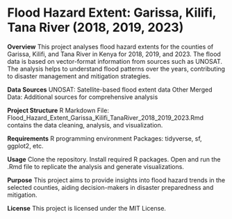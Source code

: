 # Flood Hazard Extent: Garissa, Kilifi, Tana River (2018, 2019, 2023)
**Overview**
This project analyses flood hazard extents for the counties of Garissa, Kilifi, and Tana River in Kenya for 2018, 2019, and 2023. The flood data is based on vector-format information from sources such as UNOSAT. The analysis helps to understand flood patterns over the years, contributing to disaster management and mitigation strategies.

**Data Sources**
UNOSAT: Satellite-based flood extent data
Other Merged Data: Additional sources for comprehensive analysis

**Project Structure**
R Markdown File: Flood_Hazard_Extent_Garissa_Kilifi_TanaRiver_2018_2019_2023.Rmd contains the data cleaning, analysis, and visualization.

**Requirements**
R programming environment
Packages: tidyverse, sf, ggplot2, etc.

**Usage**
Clone the repository.
Install required R packages.
Open and run the .Rmd file to replicate the analysis and generate visualizations.

**Purpose**
This project aims to provide insights into flood hazard trends in the selected counties, aiding decision-makers in disaster preparedness and mitigation.

**License**
This project is licensed under the MIT License.
